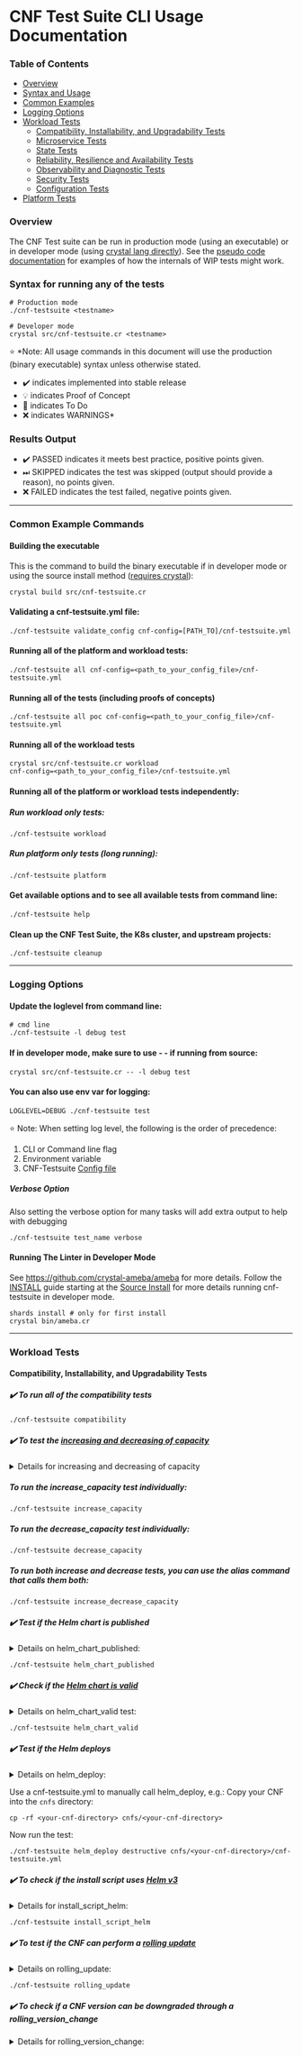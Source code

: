 # CNF Test Suite CLI Usage Documentation

### Table of Contents

- [Overview](USAGE.md#overview)
- [Syntax and Usage](USAGE.md#syntax-for-running-any-of-the-tests)
- [Common Examples](USAGE.md#common-example-commands)
- [Logging Options](USAGE.md#logging-options)
- [Workload Tests](USAGE.md#workload-tests)
  - [Compatibility, Installability, and Upgradability Tests](USAGE.md#compatibility-installability-and-upgradability-tests)
  - [Microservice Tests](USAGE.md#microservice-tests)
  - [State Tests](USAGE.md#state-tests)
  - [Reliability, Resilience and Availability Tests](USAGE.md#reliability-resilience-and-availability)
  - [Observability and Diagnostic Tests](USAGE.md#observability-and-diagnostic-tests)
  - [Security Tests](USAGE.md#security-tests)
  - [Configuration Tests](USAGE.md#configuration-tests)
- [Platform Tests](USAGE.md#platform-tests)

### Overview

The CNF Test suite can be run in production mode (using an executable) or in developer mode (using [crystal lang directly](INSTALL.md#source-install)). See the [pseudo code documentation](PSEUDO-CODE.md) for examples of how the internals of WIP tests might work.

### Syntax for running any of the tests

```
# Production mode
./cnf-testsuite <testname>

# Developer mode
crystal src/cnf-testsuite.cr <testname>
```

:star: \*Note: All usage commands in this document will use the production (binary executable) syntax unless otherwise stated.

- :heavy_check_mark: indicates implemented into stable release
- :bulb: indicates Proof of Concept
- :memo: indicates To Do
- :x: indicates WARNINGS\*

### Results Output

- :heavy_check_mark: PASSED indicates it meets best practice, positive points given.
- ⏭ SKIPPED indicates the test was skipped (output should provide a reason), no points given.
- :x: FAILED indicates the test failed, negative points given.

---

### Common Example Commands

#### Building the executable

This is the command to build the binary executable if in developer mode or using the source install method ([requires crystal](INSTALL.md#source-install)):

```
crystal build src/cnf-testsuite.cr
```

#### Validating a cnf-testsuite.yml file:

```
./cnf-testsuite validate_config cnf-config=[PATH_TO]/cnf-testsuite.yml
```

#### Running all of the platform and workload tests:

```
./cnf-testsuite all cnf-config=<path_to_your_config_file>/cnf-testsuite.yml
```

#### Running all of the tests (including proofs of concepts)

```
./cnf-testsuite all poc cnf-config=<path_to_your_config_file>/cnf-testsuite.yml
```

#### Running all of the workload tests

```
crystal src/cnf-testsuite.cr workload
cnf-config=<path_to_your_config_file>/cnf-testsuite.yml
```

#### Running all of the platform or workload tests independently:

##### Run workload only tests:

```
./cnf-testsuite workload
```

##### Run platform only tests (long running):

```
./cnf-testsuite platform
```

#### Get available options and to see all available tests from command line:

```
./cnf-testsuite help
```

#### Clean up the CNF Test Suite, the K8s cluster, and upstream projects:

```
./cnf-testsuite cleanup
```

---

### Logging Options

#### Update the loglevel from command line:

```
# cmd line
./cnf-testsuite -l debug test
```

#### If in developer mode, make sure to use - - if running from source:

```
crystal src/cnf-testsuite.cr -- -l debug test
```

#### You can also use env var for logging:

```
LOGLEVEL=DEBUG ./cnf-testsuite test
```

:star: Note: When setting log level, the following is the order of precedence:

1. CLI or Command line flag
2. Environment variable
3. CNF-Testsuite [Config file](config.yml)

##### Verbose Option

Also setting the verbose option for many tasks will add extra output to help with debugging

```
./cnf-testsuite test_name verbose
```

#### Running The Linter in Developer Mode

See https://github.com/crystal-ameba/ameba for more details. Follow the [INSTALL](INSTALL.md) guide starting at the [Source Install](INSTALL.md#source-install) for more details running cnf-testsuite in developer mode.

```
shards install # only for first install
crystal bin/ameba.cr
```

---
### Workload Tests

#### Compatibility, Installability, and Upgradability Tests

##### :heavy_check_mark: To run all of the compatibility tests

```
./cnf-testsuite compatibility
```

##### :heavy_check_mark: To test the [increasing and decreasing of capacity](https://kubernetes.io/docs/reference/kubectl/cheatsheet/#scaling-resources)

<details> <summary>Details for increasing and decreasing of capacity</summary>
<p>

<b>increase_decrease_capacity test:</b> HPA (horizonal pod autoscale) will autoscale replicas to accommodate when there is an increase of CPU, memory or other configured metrics to prevent disruption by allowing more requests 
by balancing out the utilisation across all of the pods.

Decreasing replicas works the same as increase but rather scale down the number of replicas when the traffic decreases to the number of pods that can handle the requests.

You can read more about horizonal pod autoscaling to create replicas [here](https://kubernetes.io/docs/tasks/run-application/horizontal-pod-autoscale/).

<b>Read about the [rationale](RATIONALE.md#to-test-the-increasing-and-decreasing-of-capacity-increase_decrease_capacity) on why this gets tested.</b>

<b>Remediation for failing this test:</b>

Check out the kubectl docs for how to [manually scale your cnf.](https://kubernetes.io/docs/reference/kubectl/cheatsheet/#scaling-resources)

Also here is some info about [things that could cause failures.](https://kubernetes.io/docs/concepts/workloads/controllers/deployment/#failed-deployment)

</p>
</details>

##### To run the increase_capacity test individually:

```
./cnf-testsuite increase_capacity
```

##### To run the decrease_capacity test individually:

```
./cnf-testsuite decrease_capacity
```

##### To run both increase and decrease tests, you can use the alias command that calls them both:
```
./cnf-testsuite increase_decrease_capacity
```

##### :heavy_check_mark: Test if the Helm chart is published

<details><summary>Details on helm_chart_published:</summary>
<p>

<b>helm_chart_published description:</b> Best practice for published helm charts allow management from the registry and client tools rather than manually from source.

<b>Read the [rationale](RATIONALE.md#test-if-the-helm-chart-is-published-helm_chart_published) behind this test.</b>

<b>Remediation:</b> Make sure your CNF helm charts are published.

</p>
</details>

```
./cnf-testsuite helm_chart_published
```

##### :heavy_check_mark: Check if the [Helm chart is valid](https://github.com/helm/chart-testing)

<details><summary>Details on helm_chart_valid test:</summary>
<p>

<b>helm_chart_valid description:</b> Best practice is to ensure that helm charts are in valid formats.

<b>Read the [rationale](RATIONALE.md#test-if-the-helm-chart-is-valid-helm_chart_valid) behind this test.</b>

<b>Remediation:</b> Make sure your helm charts pass lint tests.

</p>
</details>

```
./cnf-testsuite helm_chart_valid
```

##### :heavy_check_mark: Test if the Helm deploys

<details><summary>Details on helm_deploy:</summary>
<p>

<b>helm_deploy description:</b> All helm charts should be deployable.

<b>Read the [rationale](RATIONALE.md#test-if-the-helm-deploys-helm_deploy) behind this test.</b>

<b>Remediation:</b> Make sure your helm charts are valid and can be deployed to clusters.

</p>
</details>

Use a cnf-testsuite.yml to manually call helm_deploy, e.g.:
Copy your CNF into the `cnfs` directory:

```
cp -rf <your-cnf-directory> cnfs/<your-cnf-directory>
```

Now run the test:

```
./cnf-testsuite helm_deploy destructive cnfs/<your-cnf-directory>/cnf-testsuite.yml
```

##### :heavy_check_mark: To check if the install script uses [Helm v3](https://github.com/helm/)

<details><summary>Details for install_script_helm:</summary>
<p>

<b>install_script_helm details:</b> This checks if you are using helm v3 which has vast improvements and less dependencies than v2 (eg. tiller).

<b>Read the [rationale](RATIONALE.md#test-if-cnfthe-install-script-uses-helm-v3-install_script_helm) about this test.</b>

<b>Remediation:</b> Update your helm charts and scripts to be compatible with the latest helm v3 or later.

</p>
</details> 

```
./cnf-testsuite install_script_helm
```

##### :heavy_check_mark: To test if the CNF can perform a [rolling update](https://kubernetes.io/docs/tutorials/kubernetes-basics/update/update-intro/)

<details><summary>Details on rolling_update:</summary>
<p>

<b>rolling_update description:</b> Rollling updates allow for applications to be updated and promoted between environments without downtime.

<b>Read the [rationale](RATIONALE.md#to-test-if-the-cnf-can-perform-a-rolling-update-rolling_update) behind this test.</b>

<b>Remediation:</b> Best practice should allow your CNF and applications should be able to perform rolling updates without downtime.

</p>
</details>

```
./cnf-testsuite rolling_update
```

##### :heavy_check_mark: To check if a CNF version can be downgraded through a rolling_version_change

<details><summary>Details for rolling_version_change:</summary>
<p>

<b>rolling_version_change description:</b>

<b>Read the [rationale](RATIONALE.md#to-check-if-a-cnf-version-can-be-downgraded-through-a-rolling_version_change-rolling_version_change) for this test.<b/>

<b>Remediation:</b> Applications or CNFs should have the ability to downgrade based on the version tag. 

```
./cnf-testsuite rolling_version_change
```

##### :heavy_check_mark: To check if a CNF version can be downgraded through a rolling_downgrade

<details><summary>Details on rolling_downgrade:</summary>
<p>

<b>rolling_downgrade description:</b> Rolling downgrade allows for applications to be downgraded in the event that the newest or latest version encounters issues, eg bug, incompatiblility, etc.

<b>Read the [rationale](RATIONALE.md#to-check-if-a-cnf-version-can-be-downgraded-through-a-rolling_downgrade-rolling_downgrade) behind this test.</b>

<b>Remediation:</b> Best practice should allow your CNF and applications should be able to perform rolling downgradse without downtime.

</p>
</details>

```
./cnf-testsuite rolling_downgrade
```

##### :heavy_check_mark: To check if a CNF version can be rolled back [rollback](https://kubernetes.io/docs/concepts/workloads/controllers/deployment/#rolling-back-a-deployment)

<details><summary>Details on rollback:</summary>
<p>

<b>rollback description:</b> Rollback allows for the rollback of an application when it becomes unstable, like crash looping, etc.

<b>Read the [rationale](RATIONALE.md#to-check-if-a-cnf-version-can-be-rolled-back-rollback) behind this test.</b>

<b>Remediation:</b> Best practice should allow your CNF and applications to perform automatic rollbacks.

</p>
</details>

```
./cnf-testsuite rollback
```

##### :heavy_check_mark: To check if the CNF is compatible with different CNIs
<details> <summary>Details for CNI Compatibility Tests</summary>
<p>

<b>CNI Compatible Tests:</b> Best practice states a good CNF should be compatible with multiple and different CNIs (Container Network Interface). The CNI handles the container network for the container network namespace, along with management of IP Addresses through IPAM plug-in among other networking needs and requirements. You can read more about CNIs for kubernetes with their list of [compatible CNIs](https://bit.ly/cni-compatible-k8s-doc). 

<b>What's Tested:</b> This test will install temporary kind clusters to test your CNF using Calico and Cilium CNIs.

<b>Read the [rationale](RATIONALE.md#to-check-if-the-cnf-is-compatible-with-different-cnis-cni_compatibility) behind this test.</b>

<b>Remediation:</b> To mitigate this issue, make sure your CNF is compatible with Calico, Cilium and other available CNIs.
</p>

</details>

```
./cnf-testsuite cni_compatible
```

##### :bulb: (PoC) To check if a CNF uses Kubernetes alpha APIs

<details> <summary>Details for Kubernetes alpha APIs test</summary>
<p>

<b>Kubernetes alpha APIs:</b> It is considered a best-practice for resources to not use [Kubernetes alpha APIs](https://bit.ly/apisnoop).

<b>Read the [rationale](RATIONALE.md#poc-to-check-if-a-cnf-uses-kubernetes-alpha-apis-alpha_k8s_apis-alpha_k8s_apis) behind this test.</b>

<b>Remediation Steps:</b> Make sure applications and CNFs are not using Kubernetes alpha APIs. You can learn more about Kubernetes API versioning [here](https://bit.ly/k8s_api).
</p>

</details>

```
./cnf-testsuite alpha_k8s_apis
```

<details> <summary>Details for Compatibility, Installability and Upgradability Tests To Do's</summary>
<p>

#### :memo: (To Do) To check of the CNF's CNI plugin accepts valid calls from the [CNI specification](https://github.com/containernetworking/cni/blob/master/SPEC.md)

```
crystal src/cnf-testsuite.cr cni_spec
```

#### :memo: (To Do) To check for the use of beta K8s API endpoints

```
crystal src/cnf-testsuite.cr api_snoop_beta
```

#### :memo: (To Do) To check for the use of generally available (GA) K8s API endpoints

```
crystal src/cnf-testsuite.cr api_snoop_general_apis
```

#### :memo: (To Do) To test small scale autoscaling

```
crystal src/cnf-testsuite.cr small_autoscaling
```

#### :memo: (To Do) To test [large scale autoscaling](https://github.com/cncf/cnf-testbed)

```
crystal src/cnf-testsuite.cr large_autoscaling
```

#### :memo: (To Do) To test if the CNF responds to [network](https://github.com/alexei-led/pumba) [chaos](https://github.com/worstcase/blockade)

```
crystal src/cnf-testsuite.cr network_chaos
```

#### :memo: (To Do) To test if the CNF control layer uses [external retry logic](https://github.com/envoyproxy/envoy)

```
crystal src/cnf-testsuite.cr external_retry
```
    
    #### :memo: (To Do) To test small scale autoscaling

```
crystal src/cnf-testsuite.cr small_autoscaling
```

#### :memo: (To Do) To test [large scale autoscaling](https://github.com/cncf/cnf-testbed)

```
crystal src/cnf-testsuite.cr large_autoscaling
```

#### :memo: (To Do) To test if the CNF responds to [network](https://github.com/alexei-led/pumba) [chaos](https://github.com/worstcase/blockade)

```
crystal src/cnf-testsuite.cr network_chaos
```

#### :memo: (To Do) To test if the CNF control layer uses [external retry logic](https://github.com/envoyproxy/envoy)

```
crystal src/cnf-testsuite.cr external_retry
```


</p>
</details>


#### Microservice Tests

##### :heavy_check_mark: To run all of the microservice tests

```
./cnf-testsuite microservice
```

##### :heavy_check_mark: To check if the CNF has a reasonable image size
<details> <summary>Details for reasonable image size</summary>
<p>

<b>Reasonable Image Size:</b> 

<b>Read the [rationale](RATIONALE.md#to-check-if-the-cnf-has-a-reasonable-image-size-reasonable_image_size) behind this test.</b>

<b>Remediation:</b> TBD
</p>

</details>

```
./cnf-testsuite reasonable_image_size
```

##### :heavy_check_mark: To check if the CNF have a reasonable startup time
<details> <summary>Details for reasonable startup time</summary>
<p>

<b>Reasonable Startup Time:</b> 

<b>Read the [rationale](RATIONALE.md#to-check-if-the-cnf-have-a-reasonable-startup-time-reasonable_startup_time) behind this test.</b>

<b>Remediation:</b> TBD
</p>

</details>

```
./cnf-testsuite reasonable_startup_time destructive
```

##### :heavy_check_mark: To check if the CNF is using only a single process type per container
<details> <summary>Details for single process type</summary>
<p>

<b>Single process type:</b> 

<b>Read the [rationale](https://github.com/cncf/cnf-testsuite/blob/main/RATIONALE.md#to-check-if-the-cnf-has-multiple-process-types-within-one-container-single_process_type) behind this test.</b>

<b>Remediation:</b> TBD
</p>

</details>

```
./cnf-testsuite single_process_type
```

#### :heavy_check_mark: To check if the CNF exposes any of its containers as a service

<details> <summary>Details for the service discovery test</summary>
<p>

<b>Service discovery:</b> For microservices to be accessible to other applications in the cluster, they should be exposed via a Service.

<b>Read the [rationale](RATIONALE.md#to-check-if-the-cnf-exposes-any-of-its-containers-as-a-service-service_discovery-service_discovery) behind this test.</b>

<b>Remediation Steps:</b> Make sure the CNF exposes any of its containers as a Kubernetes Service. You can learn more about Kubernetes Service [here](https://kubernetes.io/docs/concepts/services-networking/service/).
</p>

</details>

```
./cnf-testsuite service_discovery
```

#### :heavy_check_mark: To check if the CNF has multiple microservices that share a database 

<details> <summary>Details for the shared database test</summary>
<p>

<b>Shared Database:</b> Microservices should not share a database with one another.

<b>Read the [rationale](RATIONALE.md#to-check-if-the-cnf-uses-a-shared-database-shared_database) behind this test.</b>

<b>Remediation Steps:</b> Make sure the CNF microservices do not share a database [here](https://martinfowler.com/bliki/IntegrationDatabase.html).
</p>

</details>

```
./cnf-testsuite shared_database 
```

#### State Tests

##### :heavy_check_mark: To run all of the state tests

```
./cnf-testsuite state
```

##### :heavy_check_mark: Test if the CNF is available when node drain and rescheduling occurs.  All configuration should be stateless.
<details> <summary>Details for node drain</summary>
<p>

<b>Node drain:</b> 

<b>Read the [rationale](RATIONALE.md#test-if-the-cnf-crashes-when-node-drain-occurs-node_drain) behind this test.</b>

<b>Remediation:</b> TBD
</p>

</details>

```
./cnf-testsuite node_drain
```


##### :heavy_check_mark: To test if the CNF uses a volume host path
<details> <summary>Details for volume hostpath not found</summary>
<p>

<b>Volume hostpath not found:</b> 

<b>Read the [rationale](RATIONALE.md#to-test-if-the-cnf-uses-a-volume-host-path-volume_hostpath_not_found) behind this test.</b>

<b>Remediation:</b> TBD
</p>

</details>

```
./cnf-testsuite volume_hostpath_not_found
```

##### :heavy_check_mark: To test if the CNF uses local storage
<details> <summary>Details for no local volume configuration</summary>
<p>

<b>No local volume configurattion:</b> 

<b>Read the [rationale](RATIONALE.md#to-test-if-the-cnf-uses-local-storage-no_local_volume_configuration) behind this test.</b>

<b>Remediation:</b> TBD
</p>

</details>

```
./cnf-testsuite no_local_volume_configuration
```

##### :heavy_check_mark: To test if the CNF uses elastic volumes
<details> <summary>Details for elastic volume</summary>
<p>

<b>Elastic Volume Details:</b> It's considered best practice to use elastic volumes for storage. Instead of local storage, the CNF should use elastic persistent volumes, which are available to all nodes (based on policy).

<b>Read the [rationale](RATIONALE.md#to-test-if-the-cnf-uses-elastic-volumes-elastic_volumes) behind this test.</b>

<b>Remediation Steps:</b> Setup and use elastic persistent volumes instead of local storage.
</p>

</details>


```
./cnf-testsuite elastic_volume
```
##### :heavy_check_mark: To test if the CNF uses a database with either statefulsets, elastic volumes, or both
<details> <summary>Details for Database Persistence</summary>

<p><b>Database Persistence:</b> A database may use statefulsets along with elastic volumes to achieve a high level of resiliency.  Any database in K8s should at least use elastic volumes to achieve a minimum level of resilience regardless of whether a statefulset is used.  Statefulsets without elastic volumes is not recommended, especially if it explicitly uses local storage.  The least optimal storage configuration for a database managed by K8s is local storage and no statefulsets, as this is not tolerant to node failure. 

<b>Read the [rationale](RATIONALE.md#to-test-if-the-cnf-uses-a-database-with-either-statefulsets-elastic-volumes-or-both-database_persistence) behind this test.</b>

<b>Remediation:</b> Select a database configuration that uses statefulsets and elastic storage volumes.

See more at [OpenEBS Storage Concepts](https://openebs.io/docs/concepts/basics)

</p>
</details>

```
./cnf-testsuite database_persistence 
```

#### Reliability, Resilience and Availability

##### :heavy_check_mark: To run all resilience tests

```
./cnf-testsuite resilience
```

##### :heavy_check_mark: Test if the CNF crashes when network latency occurs

<details> <summary>Details for litmus pod network latency experiment</summary>
<p>

<b>Pod Network Latency:</b> As we know network latency can have a significant impact on the overall performance of the application the network outages can cause a range of failures for applications that can severely impact user/customers with downtime. This chaos experiment allows you to see the impact of latency traffic to your application using the traffic control (tc) process with netem rules to add egress delays and test how your service behaves when you are unable to reach one of your dependencies, internal or external.

[This experiment](https://docs.litmuschaos.io/docs/pod-network-latency/) causes network degradation without the pod being marked unhealthy/unworthy of traffic by kube-proxy (unless you have a liveness probe of sorts that measures latency and restarts/crashes the container). The idea of this experiment is to simulate issues within your pod network OR microservice communication across services in different availability zones/regions etc.

Mitigation (in this case keep the timeout i.e., access latency low) could be via some middleware that can switch traffic based on some SLOs m parameters. If such an arrangement is not available the next best thing would be to verify if such degradation is highlighted via notification/alerts etc, so the admin/SRE has the opportunity to investigate and fix things. Another utility of the test would be to see the extent of impact caused to the end-user OR the last point in the app stack on account of degradation in access to a downstream/dependent microservice. Whether it is acceptable OR breaks the system to an unacceptable degree. The experiment provides DESTINATION_IPS or DESTINATION_HOSTS so that you can control the chaos against specific services within or outside the cluster.

The applications may stall or get corrupted while they wait endlessly for a packet. The experiment limits the impact (blast radius) to only the traffic you want to test by specifying IP addresses or application information. This experiment will help to improve the resilience of your services over time.

<b>Read the [rationale](RATIONALE.md#test-if-the-cnf-crashes-when-network-latency-occurs-pod_network_latency) behind this test.</b>

</p>
</details>

```
./cnf-testsuite pod_network_latency
```

##### :heavy_check_mark: Test if the CNF crashes when disk fill occurs

<details> <summary> Details for litmus disk fill experiment</summary>
<p>

<b>Disk-Fill(Stress-Chaos):</b> Disk Pressure is another very common and frequent scenario we find in Kubernetes applications that can result in the eviction of the application replica and impact its delivery. Such scenarios can still occur despite whatever availability aids K8s provides. These problems are generally referred to as "Noisy Neighbour" problems.

[Stressing the disk](https://litmuschaos.github.io/litmus/experiments/categories/pods/disk-fill/) with continuous and heavy IO for example can cause degradation in reads written by other microservices that use this shared disk for example modern storage solutions for Kubernetes to use the concept of storage pools out of which virtual volumes/devices are carved out. Another issue is the amount of scratch space eaten up on a node which leads to the lack of space for newer containers to get scheduled (Kubernetes too gives up by applying an "eviction" taint like "disk-pressure") and causes a wholesale movement of all pods to other nodes. Similarly with CPU chaos, by injecting a rogue process into a target container, we starve the main microservice process (typically PID 1) of the resources allocated to it (where limits are defined) causing slowness in application traffic or in other cases unrestrained use can cause the node to exhaust resources leading to the eviction of all pods. So this category of chaos experiment helps to build the immunity on the application undergoing any such stress scenario.

<b>Read the [rationale](RATIONALE.md#test-if-the-cnf-crashes-when-disk-fill-occurs-disk_fill) behind this test.</b>

</p>
</details>

```
./cnf-testsuite disk_fill
```

##### :heavy_check_mark: Test if the CNF crashes when pod delete occurs

<details> <summary>Details for litmus pod delete experiment</summary> 
<p>

<b>Pod Delete:</b> In a distributed system like Kubernetes, likely, your application replicas may not be sufficient to manage the traffic (indicated by SLIs) when some of the replicas are unavailable due to any failure (can be system or application) the application needs to meet the SLO(service level objectives) for this, we need to make sure that the applications have a minimum number of available replicas. One of the common application failures is when the pressure on other replicas increases then to how the horizontal pod autoscaler scales based on observed resource utilization and also how much PV mount takes time upon rescheduling. The other important aspects to test are the MTTR for the application replica, re-elections of leader or follower like in Kafka application the selection of broker leader, validating minimum quorum to run the application for example in applications like percona, resync/redistribution of data.

[This experiment](https://litmuschaos.github.io/litmus/experiments/categories/pods/pod-delete/) helps to simulate such a scenario with forced/graceful pod failure on specific or random replicas of an application resource and checks the deployment sanity (replica availability & uninterrupted service) and recovery workflow of the application.

<b>Read the [rationale](RATIONALE.md#test-if-the-cnf-crashes-when-pod-delete-occurs-pod_delete) behind this test.</b>

</p>
</details>

```
./cnf-testsuite pod_delete
```

##### :heavy_check_mark: Test if the CNF crashes when pod memory hog occurs

<details> <summary>Details for litmus pod memory hog experiment</summary>
<p>

Memory usage within containers is subject to various constraints in Kubernetes. If the limits are specified in their spec, exceeding them can cause termination of the container (due to OOMKill of the primary process, often pid 1) - the restart of the container by kubelet, subject to the policy specified. For containers with no limits placed, the memory usage is uninhibited until such time as the Node level OOM Behaviour takes over. In this case, containers on the node can be killed based on their oom_score and the QoS class a given pod belongs to (bestEffort ones are first to be targeted). This eval is extended to all pods running on the node - thereby causing a bigger blast radius. 

The [pod-memory hog](https://litmuschaos.github.io/litmus/experiments/categories/pods/pod-memory-hog/) experiment launches a stress process within the target container - which can cause either the primary process in the container to be resource constrained in cases where the limits are enforced OR eat up available system memory on the node in cases where the limits are not specified. 

<b>Read the [rationale](RATIONALE.md#test-if-the-cnf-crashes-when-pod-memory-hog-occurs-pod_memory_hog) behind this test.</b>

</p>
</details>


```
./cnf-testsuite pod_memory_hog
```

##### :heavy_check_mark: Test if the CNF crashes when pod io stress occurs

<details> <summary>Details for litmus pod io stress experiment</summary>
<p>

Sressing the disk with continuous and heavy IO can cause degradation in reads/ writes byt other microservices that use this shared disk.  For example modern storage solutions for Kubernetes use the concept of storage pools out of which virtual volumes/devices are carved out.  Another issue is the amount of scratch space eaten up on a node which leads to  the lack of space for newer containers to get scheduled (kubernetes too gives up by applying an "eviction" taint like "disk-pressure") and causes a wholesale movement of all pods to other nodes.

[This experiment](https://litmuschaos.github.io/litmus/experiments/categories/pods/pod-io-stress/) is also useful in determining the performance of the storage device used.  

<b>Read the [rationale](RATIONALE.md#test-if-the-cnf-crashes-when-pod-io-stress-occurs-pod_io_stress) behind this test.</b>

</p>
</details>

```
./cnf-testsuite pod_io_stress
```

##### :heavy_check_mark: Test if the CNF crashes when pod network corruption occurs
<details> <summary>Details for pod network corruption </summary>
<p>

<b>Pod Network Corruption:</b> 

<b>Read the [rationale](RATIONALE.md#test-if-the-cnf-crashes-when-pod-network-corruption-occurs-pod_network_corruption) behind this test.</b>

<b>Remediation:</b> TBD
</p>

</details>


```
./cnf-testsuite pod_network_corruption
```

##### :heavy_check_mark: Test if the CNF crashes when pod network duplication occurs
<details> <summary>Details for network duplication</summary>
<p>

<b>Network Duplication:</b> 

<b>Read the [rationale](RATIONALE.md#test-if-the-cnf-crashes-when-pod-network-duplication-occurs-pod_network_duplication) behind this test.</b>

<b>Remediation:</b> TBD
</p>

</details>

```
./cnf-testsuite pod_network_duplication
```

##### :heavy_check_mark: To test if there is a liveness entry in the Helm chart
<details> <summary>Details for liveness</summary>
<p>

<b>Liveness:</b> 

<b>Read the [rationale](RATIONALE.md#to-test-if-there-is-a-liveness-entry-in-the-helm-chart-liveness) behind this test.</b>

<b>Remediation:</b> TBD
</p>

</details>

```
./cnf-testsuite liveness
```

##### :heavy_check_mark: To test if there is a readiness entry in the Helm chart
<details> <summary>Details for readiness</summary>
<p>

<b>Readiness:</b> 

<b>Read the [rationale](RATIONALE.md#to-test-if-there-is-a-readiness-entry-in-the-helm-chart-readiness) behind this test.</b>

<b>Remediation:</b> TBD
</p>

</details>

```
./cnf-testsuite readiness
```

#### Observability and Diagnostic Tests

##### :heavy_check_mark: To run all observability tests

```
./cnf-testsuite observability
```

##### :heavy_check_mark: To check if logs are being sent to stdout/stderr
<details> <summary>Details for Log Output test</summary>
<p>

<b>Log Output Details:</b> It's considered a best-practice for containers and pods to output logs to STDOUT/STDERR so that commands return useful debug or other information about the application.

For example, running `kubectl get logs` returns useful information for diagnosing or troubleshooting issues. 

<b>Read the [rationale](RATIONALE.md#to-check-if-logs-are-being-sent-to-stdoutstderr-standard-out-standard-error-instead-of-a-log-file-log_output) behind this test.</b>

<b>Remediation Steps:</b> Make sure applications and CNF's are sending log output to STDOUT and or STDERR.
</p>

</details>

```
./cnf-testsuite log_output
``` 
##### :heavy_check_mark: To check if prometheus is installed and configured for the cnf 
<details> <summary>Details for prometheus traffic test</summary>
<p>

<b>Prometheus Traffic Details:</b> It's considered a best-practice for CNFs to actively expose metrics.

<b>Read the [rationale](RATIONALE.md#to-check-if-prometheus-is-installed-and-configured-for-the-cnf-prometheus_traffic) behind this test.</b>

<b>Remediation Steps:</b> Install and configure Prometheus for your CNF.
</p>

</details>

```
./cnf-testsuite prometheus_traffic 
``` 
##### :heavy_check_mark: To check if logs and data are being routed through fluentd
<details> <summary>Details for fluentd routed logging</summary>
<p>

<b>Routed Logs Details:</b> It's considered a best-practice for CNFs to route logs and data through programs like fluentd to analyze and better understand data. This test will check if your CNF is using fluentd.

<b>Read the [rationale](RATIONALE.md#to-check-if-logs-and-data-are-being-routed-through-fluentd-routed_logs) behind this test.</b>

<b>Remediation Steps:</b> Install and configure fluentd to collect data and logs. See more at [fluentd.org](https://bit.ly/fluentd).
</p>

</details>

```
./cnf-testsuite routed_logs
```

##### :heavy_check_mark: To check if OpenMetrics is being used and or compatible.
<details> <summary>Details for OpenMetrics</summary>

<p>

<b>OpenMetics Details:</b> OpenMetrics specifies the de-facto standard for transmitting cloud-native metrics at scale, with support for both text representation and Protocol Buffers and brings it into an Internet Engineering Task Force (IETF) standard. It supports both pull and push-based data collection. Sourced from [OpenMetric Readme](https://github.com/OpenObservability/OpenMetrics/blob/main/specification/OpenMetrics.md)

<b>Read the [rationale](RATIONALE.md#to-check-if-openmetrics-is-being-used-and-or-compatible-open_metrics) behind this test.</b>

<b>Remediation Steps:</b> Ensure your CNF is OpenMetrics compatible.
</p>

</details>

```
./cnf-testsuite open_metrics
```
##### :heavy_check_mark: To check if tracing is being used with Jaeger.
<details> <summary>Details for tracing with Jaeger</summary>

<p>

<b>Tracing Details:</b> Jaeger uses distributed tracing to follow the path of a request through different microservices. Rather than guessing, we can see a visual representation of the call flows. Sourced from [Red Hat's blog on Jaeger](https://www.redhat.com/en/topics/microservices/what-is-jaeger)

<b>Read the [rationale](RATIONALE.md#to-check-if-tracing-is-being-used-with-jaeger-tracing) behind this test.</b>

<b>Remediation Steps:</b> Ensure your CNF is using tracing.
</p>

</details>

```
./cnf-testsuite tracing
```

#### Security Tests

##### :heavy_check_mark: To run all of the security tests

```
./cnf-testsuite security
```

##### :heavy_check_mark: To check if a CNF is using container socket mounts
<details> <summary>Details for container socket mounts</summary>
<p>

<b>Container Socker Mounts Details:</b> Container daemon socket bind mounts allows access to the container engine on the node. This access can be used for privilege escalation and to manage containers outside of Kubernetes, and hence should not be allowed

<b>Remediation Steps:</b> Make sure to not mount `/var/run/docker.sock`, `/var/run/containerd.sock` or `/var/run/crio.sock` on the containers
</p>

</details>

```
./cnf-testsuite container_sock_mounts
```

##### :heavy_check_mark: To check if any containers are running in [privileged mode](https://github.com/open-policy-agent/gatekeeper)
<details> <summary>Details for privileged mode</summary>
<p>

<b>Privileged mode:</b> 

<b>Remediation:</b> TBD
</p>

</details>

```
./cnf-testsuite privileged
```

##### :heavy_check_mark: To check if a CNF is running services with external IPs
<details> <summary>Details for external IPs</summary>
<p>

<b>External IP's Details:</b> Service externalIPs can be used for a MITM attack (CVE-2020-8554). Restrict externalIPs or limit to a known set of addresses. See: https://github.com/kyverno/kyverno/issues/1367

<b>Remediation Steps:</b> Make sure to not define external IPs in your kubernetes service configuration
</p>

</details>

```
./cnf-testsuite external_ips
```


##### :heavy_check_mark: To check if any containers are running as a [root user](https://github.com/cncf/cnf-wg/blob/main/cbpps/0002-no-root-in-containers.md)
<details> <summary>Details for non root user</summary>
<p>

<b>Non root user:</b> 

<b>Read the [rationale](RATIONALE.md#to-check-if-any-containers-are-running-as-a-root-user-checks-the-user-outside-the-container-that-is-running-dockerd-non_root_user) behind this test.</b>

<b>Remediation:</b> TBD
</p>

</details>

```
./cnf-testsuite non_root_user
```

##### :heavy_check_mark: To check if any containers allow for [privilege escalation](https://bit.ly/C0016_privilege_escalation)
<details> <summary>Details for Privilege Escalation</summary>
<p>

<b>Privilege Escalation:</b> Check that the allowPrivilegeEscalation field in securityContext of container is set to false.

<b>Read the [rationale](RATIONALE.md#to-check-if-any-containers-allow-for-privilege-escalation-privilege_escalation) behind this test.</b>

<b>Remediation:</b> If your application does not need it, make sure the allowPrivilegeEscalation field of the securityContext is set to false.

See more at [ARMO-C0016](https://bit.ly/C0016_privilege_escalation)

</p>
</details>

```
./cnf-testsuite privilege_escalation
```

##### :heavy_check_mark: To check if an attacker can use a [symlink](https://bit.ly/C0058_symlink_filesystem) for arbitrary host file system access
<details> <summary>Details for Symlink Filesystem Access</summary>
<p>

<b>CVE-2021-25741 Symlink Host Access:</b> A user may be able to create a container with subPath or subPathExpr volume mounts to access files & directories anywhere on the host filesystem. Following Kubernetes versions are affected: v1.22.0 - v1.22.1, v1.21.0 - v1.21.4, v1.20.0 - v1.20.10, version v1.19.14 and lower. This control checks the vulnerable versions and the actual usage of the subPath feature in all Pods in the cluster.

<b>Read the [rationale](RATIONALE.md#to-check-if-an-attacker-can-use-a-symlink-for-arbitrary-host-file-system-access-cve-2021-25741-symlink_file_system) behind this test.</b>

<b>Remediation:</b> To mitigate this vulnerability without upgrading kubelet, you can disable the VolumeSubpath feature gate on kubelet and kube-apiserver, or remove any existing Pods using subPath or subPathExpr feature.

See more at [ARMO-C0058](https://bit.ly/C0058_symlink_filesystem)

</p>
</details>

```
./cnf-testsuite symlink_file_system
```

##### :heavy_check_mark: To check if there are [application credentials stored in configuration or environment variables](https://bit.ly/C0012_application_credentials)
<details> <summary>Details for Service Application Credentials</summary>
<p>

<b>Application Credentials:</b> Developers store secrets in the Kubernetes configuration files, such as environment variables in the pod configuration. Such behavior is commonly seen in clusters that are monitored by Azure Security Center. Attackers who have access to those configurations, by querying the API server or by accessing those files on the developer’s endpoint, can steal the stored secrets and use them.

Check if the pod has sensitive information in environment variables, by using list of known sensitive key names. Check if there are configmaps with sensitive information.

<b>Read the [rationale](RATIONALE.md#to-check-if-there-are-service-accounts-that-are-automatically-mapped-application_credentials) behind this test.</b>

<b>Remediation:</b> Use Kubernetes secrets or Key Management Systems to store credentials.

See more at [ARMO-C0012](https://bit.ly/C0012_application_credentials)

</p>
</details>

```
./cnf-testsuite application_credentials
```


##### :heavy_check_mark: To check if there is a [host network attached to a pod](https://bit.ly/C0041_hostNetwork)
<details> <summary>Details for hostNetwork</summary>
<p>

<b>hostNetwork:</b> PODs should not have access to the host systems network.

<b>Read the [rationale](RATIONALE.md#to-check-if-there-is-a-host-network-attached-to-a-pod-host_network) behind this test.</b>

<b>Remediation:</b> Only connect PODs to hostNetwork when it is necessary. If not, set the hostNetwork field of the pod spec to false, or completely remove it (false is the default). Whitelist only those PODs that must have access to host network by design.

See more at [ARMO-C0041](https://bit.ly/C0041_hostNetwork)

</p>
</details>

```
./cnf-testsuite host_network
``` 

##### :heavy_check_mark: To check if there are [service accounts that are automatically mapped](https://bit.ly/C0034_service_account_mapping)
<details> <summary>Details for Service Account Mapping</summary>
<p>

<b>Service Account Mapping:</b> The automatic mounting of service account tokens should be disabled.

<b>Remediation:</b> Disable automatic mounting of service account tokens to PODs either at the service account level or at the individual POD level, by specifying the automountServiceAccountToken: false. Note that POD level takes precedence.

See more at [ARMO-C0034](https://bit.ly/C0034_service_account_mapping)

</p>
</details>

```
./cnf-testsuite service_account_mapping
```

##### :heavy_check_mark: To check if there is an [ingress and egress policy defined](https://bit.ly/3bhT10s).
<details> <summary>Details for ingress_egress_blocked test</summary>
<p>

<b>Ingress Egress Blocked: </b> Network policies control traffic flow between Pods, namespaces, and external IP addresses. By default, no network policies are applied to Pods or namespaces, resulting in unrestricted ingress and egress traffic within the Pod network. Pods become isolated through a network policy that applies to the Pod or the Pod’s namespace. Once a Pod is selected in a network policy, it rejects any connections that are not specifically allowed by any applicable policy object.Administrators should use a default policy selecting all Pods to deny all ingress and egress traffic and ensure any unselected Pods are isolated. Additional policies could then relax these restrictions for permissible connections.(For ARMO runtime needs to add exception). See more at [Armo's C-0030 doc on ingress egress blocked details](https://bit.ly/3bhT10s).

<b>Read the [rationale](RATIONALE.md#to-check-if-there-is-an-ingress-and-egress-policy-defined-ingress_egress_blocked) behind this test.</b>

<b>Remediation Steps: </b> By default, you should disable or restrict Ingress and Egress traffic on all pods.

</details>

```
./cnf-testsuite ingress_egress_blocked
```
##### :heavy_check_mark: To check if there are any privileged containers

<details> <summary>Details for Privileged Containers</summary>
<p>

<b>Privileged Containers:</b> A privileged container is a container that has all the capabilities of the host machine, which lifts all the limitations regular containers have. This means that privileged containers can do almost every action that can be performed directly on the host. Attackers who gain access to a privileged container or have permissions to create a new privileged container (by using the compromised pod’s service account, for example), can get access to the host’s resources.

<b>Read the [rationale](RATIONALE.md#to-check-if-there-are-any-privileged-containers-kubscape-version-privileged_containers) behind this test.</b>
    
<b>Remediation:</b> Change the deployment and/or pod definition to unprivileged. The securityContext.privileged should be false.
    
Read more at [ARMO-C0057](https://bit.ly/31iGng3)
    
</p>
</details>

```
./cnf-testsuite privileged_containers
```

##### :heavy_check_mark: To check for insecure capabilities
<details> <summary>Details for Insecure Capabilities</summary>
<p>

<b>Insecure Capabilities:</b> Giving insecure and unnecessary capabilities for a container can increase the impact of a container compromise.

This test checks against a [blacklist of insecure capabilities](https://github.com/FairwindsOps/polaris/blob/master/checks/insecureCapabilities.yaml).

<b>Read the [rationale](RATIONALE.md#to-check-for-insecure-capabilities-insecure_capabilities) behind this test.</b>

<b>Remediation:</b> Remove all insecure capabilities which aren’t necessary for the container.

See more at [ARMO-C0046](https://bit.ly/C0046_Insecure_Capabilities)

</p>
</details>

```
./cnf-testsuite insecure_capabilities
```

##### :heavy_check_mark: To check for dangerous capabilities
<details> <summary>Details for Dangerous Capabilities</summary>
<p>

<b>Dangerous Capabilities:</b> Giving dangerous and unnecessary capabilities for a container can increase the impact of a container compromise.

This test checks against a [blacklist of dangerous capabilities](https://github.com/FairwindsOps/polaris/blob/master/checks/dangerousCapabilities.yaml).

<b>Read the [rationale](RATIONALE.md#to-check-for-dangerous-capabilities-dangerous_capabilities) behind this test.</b>

<b>Remediation:</b> Check and remove all unnecessary capabilities from the POD security context of the containers and use the exception mechanism to remove warnings where these capabilities are necessary.

See more at [ARMO-C0028](https://bit.ly/C0028_Dangerous_Capabilities)

</p>
</details>

```
./cnf-testsuite dangerous_capabilities
```

##### :heavy_check_mark: To check if namespaces have network policies defined
<details> <summary>Details for Network Policies</summary>
<p>

<b>Network Policies:</b> There is a MITRE check that fails if there are no policies defined for a specific namespace (cluster internal networking).

If no network policy is defined, attackers who gain access to a single container may use it to probe the network. Lists namespaces in which no network policies are defined.

<b>Read the [rationale](RATIONALE.md#to-check-if-namespaces-have-network-policies-defined-network_policies) behind this test.</b>

<b>Remediation:</b> Define network policies or use similar network protection mechanisms.
    
Read more at [ARMO-C0011](https://bit.ly/2ZEwb0A)
    
</p>
</details>

```
./cnf-testsuite network_policies
```

##### :heavy_check_mark: To check if containers are running with non-root user with non-root membership
<details> <summary>Details for Non Root Containers</summary>
<p>

<b>Non Root Containers:</b> Container engines allow containers to run applications as a non-root user with non-root group membership. Typically, this non-default setting is configured when the container image is built. . Alternatively, Kubernetes can load containers into a Pod with SecurityContext:runAsUser specifying a non-zero user. While the runAsUser directive effectively forces non-root execution at deployment, NSA and CISA encourage developers to build container applications to execute as a non-root user. Having non-root execution integrated at build time provides better assurance that applications will function correctly without root privileges.

<b>Read the [rationale](RATIONALE.md#to-check-if-containers-are-running-with-non-root-user-with-non-root-membership-non_root_containers) behind this test.</b>

<b>Remediation:</b> If your application does not need root privileges, make sure to define the runAsUser and runAsGroup under the PodSecurityContext to use user ID 1000 or higher, do not turn on allowPrivlegeEscalation bit and runAsNonRoot is true.
    
Read more at [ARMO-C0013](https://bit.ly/2Zzlts3)
    
</p>
</details>

```
./cnf-testsuite non_root_containers
```

##### :heavy_check_mark: To check if containers are running with hostPID or hostIPC privileges
<details> <summary>Details for hostPID and hostIPC Privileges</summary>
<p>

<b>Host PID/IPC Privileges:</b> Containers should be as isolated as possible from the host machine. The hostPID and hostIPC fields in Kubernetes may excessively expose the host for potentially malicious actions.

<b>Read the [rationale](RATIONALE.md#to-check-if-containers-are-running-with-hostpid-or-hostipc-privileges-host_pid_ipc_privileges) behind this test.</b>

<b>Remediation:</b> Apply least privilege principle and disable the hostPID and hostIPC fields unless strictly needed.
    
Read more at [ARMO-C0038](https://bit.ly/3nGvpIQ)
    
</p>
</details>

```
./cnf-testsuite host_pid_ipc_privileges
```

##### :heavy_check_mark: To check if CNF resources use custom SELinux options that allow privilege escalation
<details>
<summary>Details for selinux options</summary>
<p>

<b>SELinux options:</b> SELinux can be used to escalate privileges and should not be allowed.

<b>Remediation steps:</b>
Ensure the following guidelines are followed for any cluster resource that allow SELinux options.
  <ul>
    <li>
    If the SELinux option `type` is set, it should only be one of the allowed values: `container_t`, `container_init_t`, or `container_kvm_t`.
    </li>
    <li>
    SELinux options `user` or `role` should not be set.
    </li>
  </ul>

</p>
</details>

```
./cnf-testsuite selinux_options
```


##### :heavy_check_mark: To check if security services are being used to harden containers
<details> <summary>Details for Linux Hardening</summary>
<p>

<b>Linux Hardening:</b> Check if there is AppArmor, Seccomp, SELinux or Capabilities are defined in the securityContext of container and pod. If none of these fields are defined for both the container and pod, alert.

<b>Read the [rationale](RATIONALE.md#to-check-if-security-services-are-being-used-to-harden-containers-linux_hardening) behind this test.</b>
    
<b>Remediation:</b> In order to reduce the attack surface, it is recommended to harden your application using security services such as SELinux®, AppArmor®, and seccomp. Starting from Kubernetes version 22, SELinux is enabled by default.
    
Read more at [ARMO-C0055](https://bit.ly/2ZKOjpJ)
    
</p>
</details>

```
./cnf-testsuite linux_hardening
```

##### :heavy_check_mark: To check if containers have resource limits defined
<details> <summary>Details for Resource Policies</summary>
<p>

<b>Resource Policies:</b> CPU and memory resources should have a limit set for every container to prevent resource exhaustion.

Check for each container if there is a ‘limits’ field defined. Check for each limitrange/resourcequota if there is a max/hard field defined, respectively.

<b>Read the [rationale](RATIONALE.md#to-check-if-containers-have-resource-limits-defined-resource_policies) behind this test.</b>
    
<b>Remediation:</b> Define LimitRange and ResourceQuota policies to limit resource usage for namespaces or nodes.
    
Read more at [ARMO-C0009](https://bit.ly/3Ezxkps)
    
</p>
</details>

```
./cnf-testsuite resource_policies
```

##### :heavy_check_mark: To check if containers have immutable file systems
<details> <summary>Details for Immutable File Systems</summary>
<p>

<b>Immutable Filesystems:</b> Mutable container filesystem can be abused to gain malicious code and data injection into containers. Use immutable (read-only) filesystem to limit potential attacks.

Checks whether the readOnlyRootFilesystem field in the SecurityContext is set to true.

<b>Read the [rationale](RATIONALE.md#to-check-if-containers-have-immutable-file-systems-immutable_file_systems) behind this test.</b>

<b>Remediation:</b> Set the filesystem of the container to read-only when possible. If the containers application needs to write into the filesystem, it is possible to mount secondary filesystems for specific directories where application require write access.
    
Read more at [ARMO-C0017](https://bit.ly/3pSMtxK)
    
</p>
</details>

```
./cnf-testsuite immutable_file_systems
```

##### :heavy_check_mark: To check if containers have hostPath mounts
<details> <summary>Details for Hostpath Mounts</summary>
<p>

<b>Writable Hostpath Mounts:</b> Mounting host directory to the container can be abused to get access to sensitive data and gain persistence on the host machine.

hostPath volume mounts a directory or a file from the host to the container. Attackers who have permissions to create a new container in the cluster may create one with a writable hostPath volume and gain persistence on the underlying host. For example, the latter can be achieved by creating a cron job on the host.

<b>Read the [rationale](RATIONALE.md#to-check-if-containers-have-hostpath-mounts-check-is-this-a-duplicate-of-state-test---cnf-testsuite-volume_hostpath_not_found-hostpath_mounts) behind this test.</b>
    
<b>Remediation:</b> Refrain from using host path mount.
    
Read more at [ARMO-C0045](https://bit.ly/3EvltIL)
    
</p>
</details>

```
./cnf-testsuite hostpath_mounts
```

<details> <summary>Details for Security Tests To Do's</summary>
<p>

#### :memo: (To Do) To check if there are any [shells running in the container](https://github.com/open-policy-agent/gatekeeper)

```
crystal src/cnf-testsuite.cr shells
```

#### :memo: (To Do) To check if there are any [protected directories](https://github.com/open-policy-agent/gatekeeper) or files that are accessed from within the container

```
crystal src/cnf-testsuite.cr protected_access
```

</p>
</details>

#### Configuration Tests

##### :heavy_check_mark: To run all of the configuration and lifecycle tests

```
./cnf-testsuite configuration_lifecycle
```

##### :heavy_check_mark: To check if resources of the CNF are not in the default namespace
<details>
<summary>Details for default namespace</summary>
<p>

<b>Kubernetes Namespaces:</b> Default namespces provide a way to segment and isolate cluster resources across multiple applications and users. As a best practice, workloads should be isolated with Namespaces.

<b>Remediation steps:</b> Namespaces should be required and the default (empty) Namespace should not be used. This policy validates that Pods specify a Namespace name other than `default`.

</p>
</details>

```
./cnf-testsuite default_namespace
```


##### :heavy_check_mark: To check if Pods in the CNF use container images with the latest tag
<details>
<summary>Details for `latest_tag`</summary>
<p>

<b>Latest tag:</b> The `:latest` tag is mutable and can lead to unexpected errors if the image changes. Even when a tag is not specified, the `:latest` tag is used by default.

<b>Read the [rationale](RATIONALE.md#to-test-if-there-are-versioned-tags-on-all-images-using-opa-gatekeeper) behind this test.</b>

<b>Remediation steps:</b> When specifying container images, always specify a tag and ensure to use an immutable tag that maps to a specific version of an application Pod. Avoid using the `latest` tag, as it is not guaranteed to be always point to the same version of the image.

</p>
</details>

```
./cnf-testsuite latest_tag
```

##### :heavy_check_mark: To check if pods are using the `app.kubernetes.io/name` label
<details> <summary>Details for labels test</summary>
<p>

<b>Labels Details:</b> Defining and using labels help to identify semantic attributes of your application or Deployment. A common set of labels allows tools to work collaboratively, describing objects in a common manner that all tools can understand. The recommended labels describe applications in a way that can be queried

<b>Remediation Steps:</b> Make sure to define `app.kubernetes.io/name` label under metadata
</p>

</details>

```
./cnf-testsuite require_labels
```


##### :heavy_check_mark: To test if there are versioned tags on all images using OPA Gatekeeper
<details> <summary>Details for versioned tag</summary>
<p>

<b>Versioned tag:</b> 

<b>Remediation:</b> TBD
</p>

</details>

```
./cnf-testsuite versioned_tag
```

##### :heavy_check_mark: To test if there are any (non-declarative) hardcoded IP addresses or subnet masks
<details> <summary>Details for IP Addresses</summary>
<p>

<b>IP Addresses:</b> 

<b>Remediation:</b> TBD
</p>

</details>

```
./cnf-testsuite ip_addresses
```

##### :heavy_check_mark: To test if there are node ports used in the service configuration
<details> <summary>Details for nodeports not used</summary>
<p>

<b>Nodeports in use:</b> 

<b>Read the [rationale](RATIONALE.md#to-test-if-there-are-node-ports-used-in-the-service-configuration) behind this test.</b>

<b>Remediation:</b> TBD
</p>

</details>

```
./cnf-testsuite nodeport_not_used
```

##### :heavy_check_mark: To test if there are host ports used in the service configuration
<details> <summary>Details for hostport not used</summary>
<p>

<b>Hostport not used:</b> 

<b>Read the [rationale](RATIONALE.md#to-test-if-there-are-host-ports-used-in-the-service-configuration) behind this test.</b>

<b>Remediation:</b> TBD
</p>

</details>

```
./cnf-testsuite hostport_not_used
```

##### :heavy_check_mark: To test if there are any (non-declarative) hardcoded IP addresses or subnet masks in the K8s runtime configuration
<details> <summary>Details for hardcoded ip address in k8s runtime config</summary>
<p>

<b>hardcoded ip addresses in k8s runtime conf:</b> 

<b>Read the [rationale](RATIONALE.md#to-test-if-there-are-any-non-declarative-hardcoded-ip-addresses-or-subnet-masks-in-the-k8s-runtime-configuration) behind this test.</b>

<b>Remediation:</b> TBD
</p>

</details>

```
./cnf-testsuite hardcoded_ip_addresses_in_k8s_runtime_configuration
```

##### :heavy_check_mark: To check if a CNF uses K8s secrets
<details> <summary>Additional Information</summary>
<p>

<b>Rules for the test:</b> The whole test passes if _any_ workload resource in the cnf uses a (non-exempt) secret. If no workload resources use a (non-exempt) secret, the test is skipped.

<b>Read the [rationale](RATIONALE.md#to-check-if-a-cnf-uses-k8s-secrets-secrets_used) behind this test.</b>
    
</p>
</details>

```
./cnf-testsuite secrets_used
```

##### :heavy_check_mark: To check if a CNF version uses [immutable configmaps](https://kubernetes.io/docs/concepts/configuration/configmap/#configmap-immutable)
<details> <summary>Details for immutable configmap</summary>
<p>

<b>Immutable configmap:</b> 

<b>Read the [rationale](RATIONALE.md#to-check-if-a-cnf-version-uses-immutable-configmaps-immutable_configmap) behind this test.</b>

<b>Remediation:</b> TBD
</p>

</details>

```
./cnf-testsuite immutable_configmap
```

#### :heavy_check_mark: Test if the CNF crashes when pod dns error occurs
<details> <summary>Details for pod DNS error</summary>
<p>

<b>Pod DNS Error:</b> 

<b>Remediation:</b> TBD
</p>

</details>

```
./cnf-testsuite pod_dns_error
```

### Platform Tests

##### :heavy_check_mark: Run all platform tests

```
./cnf-testsuite platform
```

##### :heavy_check_mark: Run the K8s conformance tests

```
./cnf-testsuite k8s_conformance
```

##### :heavy_check_mark: To test if Cluster API is enabled on the platform and manages a node

```
./cnf-testsuite clusterapi_enabled
```

##### :heavy_check_mark: Run All platform harware and scheduling tests

```
./cnf-testsuite  platform:hardware_and_scheduling
```

##### :heavy_check_mark: Run runtime compliance test

```
./cnf-testsuite platform:oci_compliant
```

##### :bulb: (PoC) Run All platform observability tests

```
./cnf-testsuite platform:observability poc
```

##### :bulb: (PoC) Run All platform resilience tests

```
./cnf-testsuite platform:resilience poc
```

##### :x: :bulb: (PoC) Run node failure test. WARNING this is a destructive test and will reboot your _host_ node!

##### Do not run this unless you have completely separate cluster, e.g. development or test cluster.

```
./cnf-testsuite platform:node_failure poc destructive
```

##### :heavy_check_mark: Run All platform security tests

```
./cnf-testsuite platform:security 
```
##### :heavy_check_mark: To check if [cluster admin is bound to a pod](https://bit.ly/C0035_cluster_admin)
<details> <summary>Details for Cluster Admin Binding</summary>

<p><b>Cluster Admin Binding:</b> Role-based access control (RBAC) is a key security feature in Kubernetes. RBAC can restrict the allowed actions of the various identities in the cluster. Cluster-admin is a built-in high privileged role in Kubernetes. Attackers who have permissions to create bindings and cluster-bindings in the cluster can create a binding to the cluster-admin ClusterRole or to other high privileges roles.

Check which subjects have cluster-admin RBAC permissions – either by being bound to the cluster-admin clusterrole, or by having equivalent high privileges.

<b>Remediation:</b> You should apply least privilege principle. Make sure cluster admin permissions are granted only when it is absolutely necessary. Don't use subjects with high privileged permissions for daily operations.

See more at [ARMO-C0035](https://bit.ly/C0035_cluster_admin)

</p>
</details>

```
./cnf-testsuite platform:cluster_admin
```

##### :heavy_check_mark: To check if [the control plane is hardened](https://bit.ly/C0005_Control_Plane)
<details> <summary>Details for Control Plane Hardening</summary>

<p><b>Control Plane Hardening:</b> The control plane is the core of Kubernetes and gives users the ability to view containers, schedule new Pods, read Secrets, and execute commands in the cluster. Therefore, it should be protected. It is recommended to avoid control plane exposure to the Internet or to an untrusted network. The API server runs on ports 6443 and 8080. We recommend to block them in the firewall. Note that port 8080, when accessed through the local machine, does not require TLS encryption, and the requests bypass authentication and authorization modules.

Checks if the insecure-port flag is set (in case of cloud vendor hosted Kubernetes service this verification will not be effective).

<b>Remediation:</b> Set the insecure-port flag of the API server to zero.

See more at [ARMO-C0005](https://bit.ly/C0005_Control_Plane)

</p>
</details>

```
./cnf-testsuite platform:control_plane_hardening
```

##### :heavy_check_mark: To check if dashboard is exposed

<details> <summary>Details for platform:exposed_dashboard</summary>
<p>

<b>Exposed Dashboard:</b> If Kubernetes dashboard is exposed externally in Dashboard versions before 2.01, it will allow unauthenticated remote management of the cluster. By default, the dashboard exposes an internal endpoint (ClusterIP service). While the [NSA and CISA’s K8s Hardening guide](https://bit.ly/3zUimHR) does not directly address the dashboard exposure it does go over related areas like the Control plane API. See more details in Kubescape documentation: [C-0047 - Exposed dashboard](https://hub.armo.cloud/docs/c-0047)

<b>Remediation for failing this test: </b>

Update dashboard version to v2.0.1 or above.

</p>
</details>

```
./cnf-testsuite platform:exposed_dashboard
```

##### :heavy_check_mark: To check if containers are using any tiller images
<details> <summary>Details for tiller images</summary>
<p>

<b>Tiller Images Details:</b> Tiller, found in Helm v2, has known security challenges. It requires administrative privileges and acts as a shared resource accessible to any authenticated user. Tiller can lead to privilege escalation as restricted users can impact other users. It is recommend to use Helm v3+ which does not contain Tiller for these reasons

<b>Remediation Steps:</b> Make sure not to pull any images with name tiller in them
</p>

</details>

```
./cnf-testsuite platform:helm_tiller
```

